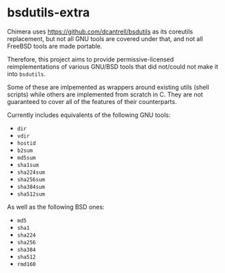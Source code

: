 # bsdutils-extra

Chimera uses https://github.com/dcantrell/bsdutils as its coreutils replacement,
but not all GNU tools are covered under that, and not all FreeBSD tools are made
portable.

Therefore, this project aims to provide permissive-licensed reimplementations of
various GNU/BSD tools that did not/could not make it into `bsdutils`.

Some of these are imlpemented as wrappers around existing utils (shell scripts)
while others are implemented from scratch in C. They are not guaranteed to cover
all of the features of their counterparts.

Currently includes equivalents of the following GNU tools:

- `dir`
- `vdir`
- `hostid`
- `b2sum`
- `md5sum`
- `sha1sum`
- `sha224sum`
- `sha256sum`
- `sha384sum`
- `sha512sum`

As well as the following BSD ones:

- `md5`
- `sha1`
- `sha224`
- `sha256`
- `sha384`
- `sha512`
- `rmd160`
